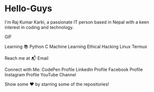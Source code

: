 # Hello-Guys
I'm Raj Kumar Karki, a passionate IT person based in Nepal with a keen interest in coding and technology.

GIF

Learning 📚
Python C Machine Learning Ethical Hacking Linux Termux

Reach me at 📬
Email

Connect with Me:
CodePen Profile LinkedIn Profile Facebook Profile Instagram Profile YouTube Channel

Show some ❤️ by starring some of the repositories!
